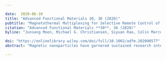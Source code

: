 ```yaml
---

date:  2020-06-10
title: "Advanced Functional Materials 30, 36 (2020)"
pubtitle: "Magnetothermal Multiplexing for Selective Remote Control of Cell Signaling"
citation: "Advanced Functional Materials **30**, 36 (2020)"
byline: "Junsang Moon, Michael G. Christiansen, Siyuan Rao, Colin Marcus, David C. Bono, Dekel Rosenfeld, Danijela Gregurec, **Georgios Varnavides**, Po-Han Chiang, Seongjun Park, Polina Anikeeva"

doi: "https://onlinelibrary.wiley.com/doi/full/10.1002/adfm.202000577"
abstract: "Magnetic nanoparticles have garnered sustained research interest for their promise in biomedical applications including diagnostic imaging, triggered drug release, cancer hyperthermia, and neural stimulation. Many of these applications make use of heat dissipation by ferrite nanoparticles under alternating magnetic fields, with these fields acting as an externally administered stimulus that is either present or absent, toggling heat dissipation on and off. Here, an extension of this concept, magnetothermal multiplexing is demonstrated, in which exposure to alternating magnetic fields of differing amplitude and frequency can result in selective and independent heating of magnetic nanoparticle ensembles. The differing magnetic coercivity of these particles, empirically characterized by a custom high amplitude alternating current magnetometer, informs the systematic selection of a multiplexed material system. This work culminates in a demonstration of magnetothermal multiplexing for selective remote control of cellular signaling in vitro."

---
```


